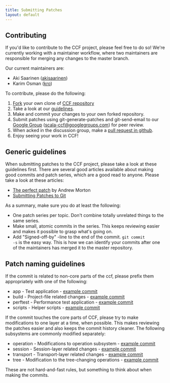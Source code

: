 ```yaml
---
title: Submitting Patches
layout: default
---
```


<a id="contributing"></a>
Contributing
------------

If you'd like to contribute to the CCF project, please feel free to do so!
We're currently working with a maintainer workflow, where two maintainers are
responsible for merging any changes to the master branch. 

Our current maintainers are:

* Aki Saarinen ([akisaarinen](http://github.com/akisaarinen/))
* Karim Osman ([kro](http://github.com/kro/))

To contribute, please do the following:

1. [Fork](http://help.github.com/forking/) your own clone of [CCF repository](http://github.com/akisaarinen/ccf)
2. Take a look at our [guidelines](submitting-patches.html).
3. Make and commit your changes to your own forked repository. 
4. Submit patches using git-generate-patches and git-send-email to our [Google Group](http://groups.google.com/group/scala-ccf) (scala-ccf@googlegroups.com) for peer review.
5. When acked in the discussion group, make a [pull request in github](http://help.github.com/pull-requests/).
6. Enjoy seeing your work in CCF!


Generic guidelines
------------------

When submitting patches to the CCF project, please take a look at these
guidelines first. There are several good articles available about making good
commits and patch series, which are a good read to anyone. Please take a look
at these articles:

* [The perfect patch](http://userweb.kernel.org/~akpm/stuff/tpp.txt) by Andrew Morton
* [Submitting Patches to Git](http://repo.or.cz/w/git.git?a=blob_plain;f=Documentation/SubmittingPatches;hb=HEAD)

As a summary, make sure you do at least the following:

* One patch series per topic. Don't combine totally unrelated things to the same series.
* Make small, atomic commits in the series. This keeps reviewing easier and makes 
  it possible to grasp what's going on.
* Add "Signed-off-by" -line to the end of the commit. <code>git commit
  -s</code> is the easy way. This is how we can identify your commits after one
  of the maintainers has merged it to the master repository.

Patch naming guidelines
-----------------------

If the commit is related to non-core parts of the ccf, please prefix them appropriately with one of the following:
* app - Test application - [example commit](http://github.com/akisaarinen/ccf/commit/d71849762848748b71fd239e6ef2658b24adf95a)
* build - Project-file related changes - [example commit](http://github.com/akisaarinen/ccf/commit/d71849762848748b71fd239e6ef2658b24adf95a)
* perftest - Performance test application - [example commit](http://github.com/akisaarinen/ccf/commit/4f979c19e587ccca411eba8f16f11c2d9691d167)
* scripts - Helper scripts - [example commit](http://github.com/akisaarinen/ccf/commit/38d4dd5081efc77d4d5a59815707f75296f81502)

If the commit touches the core parts of CCF, please try to make modifications to one layer at a time, when possible. This makes reviewing the patches easier and also keeps the commit history cleaner. The following subsystems are commonly modified separately:
 
* operation - Modifications to operation subsystem - [example commit](http://github.com/akisaarinen/ccf/commit/c9c89ea5bc41db74bd0d685c4ab41c743e7de455)
* session - Session-layer related changes - [example commit](http://github.com/akisaarinen/ccf/commit/38d4dd5081efc77d4d5a59815707f75296f81502)
* transport - Transport-layer related changes - [example commit](http://github.com/akisaarinen/ccf/commit/38d4dd5081efc77d4d5a59815707f75296f81502)
* tree - Modification to the tree-changing operations - [example commit](http://github.com/akisaarinen/ccf/commit/c9c89ea5bc41db74bd0d685c4ab41c743e7de455)

These are not hard-and-fast rules, but something to think about when making the commits.

